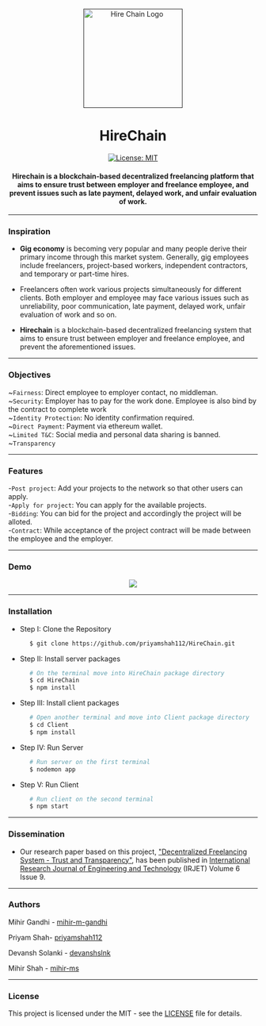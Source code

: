 <p align="center">
  <a href="" rel="noopner">
    <img height=200px src="http://cdn.differencebetween.net/wp-content/uploads/2018/05/Difference-Between-Link-and-Hyperlink.png" alt="Hire Chain Logo"></a>

<h1 align="center">HireChain</h1>

<div align="center">

[![License: MIT](https://img.shields.io/badge/License-MIT-green.svg)](https://opensource.org/licenses/MIT)

<h4>Hirechain is a <strong>blockchain-based decentralized freelancing platform</strong> that aims to ensure trust between employer and freelance employee, and prevent issues such as late payment, delayed work, and unfair evaluation of work. </h4>

</div>

------------------------------------------
### Inspiration

* **Gig economy** is becoming very popular and many people derive their primary income through this market system. Generally, gig employees include freelancers, project-based workers, independent contractors, and temporary or part-time hires.

* Freelancers often work various projects simultaneously for different clients. Both employer and employee may face various issues such as unreliability, poor communication, late payment, delayed work, unfair evaluation of work and so on. 

* **Hirechain** is a blockchain-based decentralized freelancing system that aims to ensure trust between employer and freelance employee, and prevent the aforementioned issues.

------------------------------------------
### Objectives

~`Fairness`: Direct employee to employer contact, no middleman.<br/>
~`Security`: Employer has to pay for the work done. Employee is also bind by the contract to complete work<br/>
~`Identity Protection`: No identity confirmation required.<br/>
~`Direct Payment`: Payment via ethereum wallet.<br/>
~`Limited T&C`: Social media and personal data sharing is banned.<br/>
~`Transparency`

------------------------------------------
### Features

-`Post project`:  Add your projects to the network so that other users can apply.<br/>
-`Apply for project`: You can apply for the available projects.<br/>
-`Bidding`: You can bid for the project and accordingly the project will be alloted.<br/>
-`Contract`: While acceptance of the project contract will be made between the employee and the employer.<br/>

------------------------------------------
### Demo

<p align="center">
<img src ="./demo.gif" max-width = 600px>
</p>

------------------------------------------
### Installation
  * Step I: Clone the Repository
```sh
      $ git clone https://github.com/priyamshah112/HireChain.git      
```
  * Step II: Install server packages
```sh
      # On the terminal move into HireChain package directory
      $ cd HireChain
      $ npm install
```
* Step III: Install client packages
```sh
      # Open another terminal and move into Client package directory
      $ cd Client
      $ npm install
```
* Step IV: Run Server
```sh
      # Run server on the first terminal
      $ nodemon app
```

* Step V: Run Client
```sh
      # Run client on the second terminal
      $ npm start
```

------------------------------------------
### Dissemination

* Our research paper based on this project, ["Decentralized Freelancing System - Trust and Transparency"](https://www.irjet.net/archives/V6/i9/IRJET-V6I9344.pdf), has been published in [International Research Journal of Engineering and Technology](https://www.irjet.net/) (IRJET) Volume 6 Issue 9.

------------------------------------------
### Authors

Mihir Gandhi - [mihir-m-gandhi](https://github.com/mihir-m-gandhi)

Priyam Shah- [priyamshah112](https://github.com/priyamshah112)

Devansh Solanki - [devanshslnk](https://github.com/devanshslnk)

Mihir Shah - [mihir-ms](https://github.com/mihir-ms)

------------------------------------------
### License
This project is licensed under the MIT - see the [LICENSE](./LICENSE) file for details.


